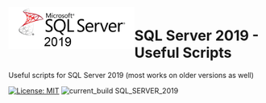 <img align="left" src="img/sql-server-2019.png" width="250" >



# SQL Server 2019 - Useful Scripts
Useful scripts for SQL Server 2019 (most works on older versions as well)

[![License: MIT](https://img.shields.io/badge/License-MIT-yellow.svg)](LICENSE "MIT License Copyright © Rodrigo Aires")
![current_build SQL_SERVER_2019](https://img.shields.io/badge/current_build-SQL_SERVER_2019-red.svg)

##
